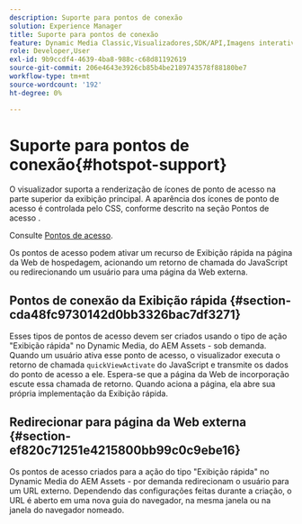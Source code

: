 ```yaml
---
description: Suporte para pontos de conexão
solution: Experience Manager
title: Suporte para pontos de conexão
feature: Dynamic Media Classic,Visualizadores,SDK/API,Imagens interativas
role: Developer,User
exl-id: 9b9ccdf4-4639-4ba8-988c-c68d81192619
source-git-commit: 206e4643e3926cb85b4be2189743578f88180be7
workflow-type: tm+mt
source-wordcount: '192'
ht-degree: 0%

---
```


# Suporte para pontos de conexão{#hotspot-support}

O visualizador suporta a renderização de ícones de ponto de acesso na parte superior da exibição principal. A aparência dos ícones de ponto de acesso é controlada pelo CSS, conforme descrito na seção Pontos de acesso .

Consulte [Pontos de acesso](../../c-html5-aem-asset-viewers/c-html5-aem-interactive-images/c-html5-aem-interactive-image-customizingviewer/r-html5-aem-int-image-customize-hotspots.md#reference-2ac3cc414ef2467390bf53145f1d8d74).

Os pontos de acesso podem ativar um recurso de Exibição rápida na página da Web de hospedagem, acionando um retorno de chamada do JavaScript ou redirecionando um usuário para uma página da Web externa.

## Pontos de conexão da Exibição rápida {#section-cda48fc9730142d0bb3326bac7df3271}

Esses tipos de pontos de acesso devem ser criados usando o tipo de ação &quot;Exibição rápida&quot; no Dynamic Media, do AEM Assets - sob demanda. Quando um usuário ativa esse ponto de acesso, o visualizador executa o retorno de chamada `quickViewActivate` do JavaScript e transmite os dados do ponto de acesso a ele. Espera-se que a página da Web de incorporação escute essa chamada de retorno. Quando aciona a página, ela abre sua própria implementação da Exibição rápida.

## Redirecionar para página da Web externa {#section-ef820c71251e4215800bb99c0c9ebe16}

Os pontos de acesso criados para a ação do tipo &quot;Exibição rápida&quot; no Dynamic Media do AEM Assets - por demanda redirecionam o usuário para um URL externo. Dependendo das configurações feitas durante a criação, o URL é aberto em uma nova guia do navegador, na mesma janela ou na janela do navegador nomeado.
